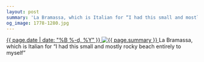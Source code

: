 ```yaml
---
layout: post
summary: 'La Bramassa, which is Italian for “I had this small and mostly rocky beach entirely to myself”'
og_image: 1778-1280.jpg
---
```


<p>
 <time>
  <a href="/1778">
   {{ page.date | date: "%B %-d, %Y" }}
  </a>
 </time>
 <a href="/1778">
  <img alt="{{ page.summary }}" sizes="(min-width: 700px) 50vw, calc(100vw - 2rem)" src="{{ site.assets_url }}/1778-640.jpg" srcset="{{ site.assets_url }}/1778-320.jpg 320w, {{ site.assets_url }}/1778-640.jpg 640w, {{ site.assets_url }}/1778-960.jpg 960w, {{ site.assets_url }}/1778-1280.jpg 1280w"/>
 </a>
 <span>
  La Bramassa, which is Italian for “I had this small and mostly rocky beach entirely to myself”
 </span>
</p>
